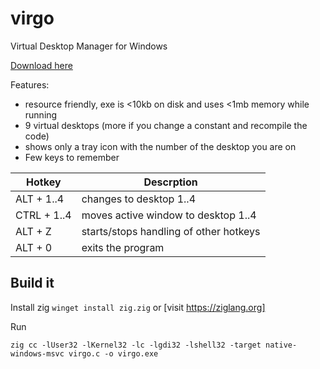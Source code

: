 virgo
=====
Virtual Desktop Manager for Windows

[Download here](https://github.com/francescelies/virgo/releases/download/latest/virgo.zip)

Features:
- resource friendly, exe is <10kb on disk and uses <1mb memory while running
- 9 virtual desktops (more if you change a constant and recompile the code)
- shows only a tray icon with the number of the desktop you are on
- Few keys to remember

| Hotkey                         | Descrption                             |
| -------------                  | --------------                         |
| ALT + 1..4                     | changes to desktop 1..4                |
| CTRL + 1..4              | moves active window to desktop 1..4    |
| ALT + Z                        | starts/stops handling of other hotkeys |
| ALT + 0                 | exits the program                      |


## Build it
Install zig `winget install zig.zig` or [visit https://ziglang.org]

Run

    zig cc -lUser32 -lKernel32 -lc -lgdi32 -lshell32 -target native-windows-msvc virgo.c -o virgo.exe


